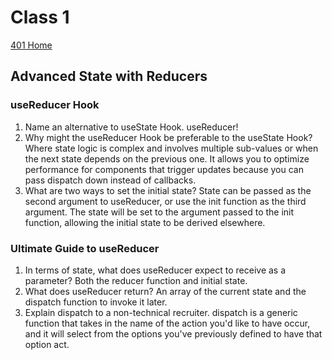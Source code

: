 # Class 1

[401 Home](../home401.md)

## Advanced State with Reducers

### useReducer Hook

1. Name an alternative to useState Hook. useReducer!
2. Why might the useReducer Hook be preferable to the useState Hook? Where state logic is complex and involves multiple sub-values or when the next state depends on the previous one. It allows you to optimize performance  for components that trigger updates because you can pass dispatch down instead of callbacks.
3. What are two ways to set the initial state? State can be passed as the second argument to useReducer, or use the init function as the third argument. The state will be set to the argument passed to the init function, allowing the initial state to be derived elsewhere.

### Ultimate Guide to useReducer

1. In terms of state, what does useReducer expect to receive as a parameter? Both the reducer function and initial state.
2. What does useReducer return? An array of the current state and the dispatch function to invoke it later.
3. Explain dispatch to a non-technical recruiter. dispatch is a generic function that takes in the name of the action you'd like to have occur, and it will select from the options you've previously defined to have that option act.
